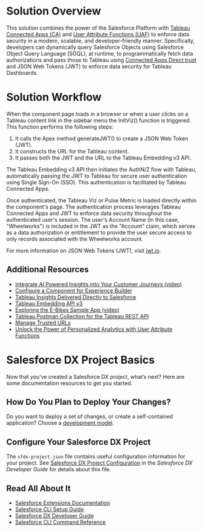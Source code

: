 # Solution Overview

This solution combines the power of the Salesforce Platform with [Tableau Connected Apps (CA)](https://help.tableau.com/current/online/en-us/connected_apps.htm) and [User Attribute Functions (UAF)](https://help.tableau.com/current/pro/desktop/en-us/functions_functions_user.htm#for-embedding-workflows-in-tableau-cloud-only) to enforce data security in a modern, scalable, and developer-friendly manner. Specifically, developers can dynamically query Salesforce Objects using Salesforce Object Query Language (SOQL), at runtime, to programmatically fetch data authorizations and pass those to Tableau using [Connected Apps Direct trust](https://help.tableau.com/current/online/en-us/connected_apps_direct.htm) and JSON Web Tokens (JWT) to enforce data security for Tableau Dashboards.

# Solution Workflow

When the component page loads in a browser or when a user clicks on a Tableau content link in the sidebar menu the InitViz() function is triggered. This function performs the following steps:

1. It calls the Apex method generateJWT() to create a JSON Web Token (JWT).
2. It constructs the URL for the Tableau content.
3. It passes both the JWT and the URL to the Tableau Embedding v3 API.

The Tableau Embedding v3 API then initiates the AuthN/Z flow with Tableau, automatically passing the JWT to Tableau for secure user authentication using Single Sign-On (SSO). This authentication is facilitated by Tableau Connected Apps.

Once authenticated, the Tableau Viz or Pulse Metric is loaded directly within the component's page. The authentication process leverages Tableau Connected Apps and JWT to enforce data security throughout the authenticated user's session. The user's Account Name (in this case, "Wheelworks") is included in the JWT as the "Account" claim, which serves as a data authorization or entitlement to provide the user secure access to only records associated with the Wheelworks account.

For more information on JSON Web Tokens (JWT), visit [jwt.io](https://jwt.io/).

## Additional Resources

 - [Integrate AI Powered Insights into Your Customer Journeys (video)](https://www.youtube.com/watch?v=iAPwsXN8afY)
 - [Configure a Component for Experience Builder](https://developer.salesforce.com/docs/platform/lwc/guide/use-config-for-community-builder.html)
 - [Tableau Insights Delivered Directly to Salesforce](https://www.tableau.com/blog/tableau-insights-delivered-directly-salesforce)
 - [Tableau Embedding API v3](https://help.tableau.com/current/api/embedding_api/en-us/index.html)
 - [Exploring the E-Bikes Sample App (video)](https://www.youtube.com/watch?v=8iE-1q4N0P8&t=63s)
 - [Tableau Postman Collection for the Tableau REST API](https://www.postman.com/salesforce-developers/workspace/salesforce-developers/collection/12721794-7d783742-165f-4d10-8c4c-5719fb60fba2)
 - [Manage Trusted URLs](https://help.salesforce.com/s/articleView?id=sf.security_trusted_urls_manage.htm&type=5)
 - [Unlock the Power of Personalized Analytics with User Attribute Functions](https://www.tableau.com/blog/unlock-power-personalized-analytics-user-attribute-functions)


# Salesforce DX Project Basics

Now that you’ve created a Salesforce DX project, what’s next? Here are some documentation resources to get you started.

## How Do You Plan to Deploy Your Changes?

Do you want to deploy a set of changes, or create a self-contained application? Choose a [development model](https://developer.salesforce.com/tools/vscode/en/user-guide/development-models).

## Configure Your Salesforce DX Project

The `sfdx-project.json` file contains useful configuration information for your project. See [Salesforce DX Project Configuration](https://developer.salesforce.com/docs/atlas.en-us.sfdx_dev.meta/sfdx_dev/sfdx_dev_ws_config.htm) in the _Salesforce DX Developer Guide_ for details about this file.

## Read All About It

- [Salesforce Extensions Documentation](https://developer.salesforce.com/tools/vscode/)
- [Salesforce CLI Setup Guide](https://developer.salesforce.com/docs/atlas.en-us.sfdx_setup.meta/sfdx_setup/sfdx_setup_intro.htm)
- [Salesforce DX Developer Guide](https://developer.salesforce.com/docs/atlas.en-us.sfdx_dev.meta/sfdx_dev/sfdx_dev_intro.htm)
- [Salesforce CLI Command Reference](https://developer.salesforce.com/docs/atlas.en-us.sfdx_cli_reference.meta/sfdx_cli_reference/cli_reference.htm)

